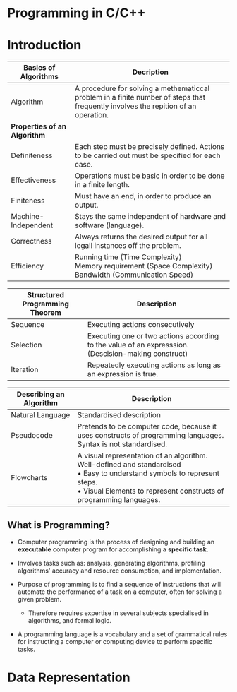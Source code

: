 # Programming in C/C++

# Introduction

| Basics of Algorithms       | Decription                                                   |
| -------------------------- | ------------------------------------------------------------ |
| Algorithm                  | A procedure for solving a methematiccal problem in a finite number of steps that frequently involves the repition of an operation. |
| **Properties of an Algorithm** |                                                              |
| Definiteness               | Each step must be precisely defined. Actions to be carried out must be specified for each case. |
| Effectiveness              | Operations must be basic in order to be done in a finite length. |
| Finiteness                 | Must have an end, in order to produce an output.             |
| Machine-Independent        | Stays the same independent of hardware and software (language). |
| Correctness                | Always returns the desired output for all legall instances off the problem. |
| Efficiency                 | Running time (Time Complexity)<br />Memory requirement (Space Complexity)<br />Bandwidth (Communication Speed) |

| Structured Programming Theorem | Description                                                  |
| ------------------------------ | ------------------------------------------------------------ |
| Sequence                       | Executing actions consecutively                              |
| Selection                      | Executing one or two actions  according to the value of an expresssion. (Descision-making construct) |
| Iteration                      | Repeatedly executing actions as long as an expression is true. |

| Describing an Algorithm | Description                                                  |
| ----------------------- | ------------------------------------------------------------ |
| Natural Language        | Standardised description                                     |
| Pseudocode              | Pretends to be computer code, because it uses constructs of programming languages.<br />Syntax is not standardised. |
| Flowcharts              | A visual representation of an algorithm.<br />Well-defined and standardised<br />• Easy to understand symbols to represent steps.<br />• Visual Elements to represent constructs of programming languages. |

## What is Programming?

- Computer programming is the process of designing and building an **executable** computer program for accomplishing a **specific task**.

- Involves tasks such as: analysis, generating algorithms, profiling algorithms' accuracy and     resource consumption, and implementation.

- Purpose of programming is to  find a sequence of instructions that will automate the performance of a task on a computer, often for solving a given problem.
	- Therefore requires expertise in several subjects specialised in  algorithms, and formal logic.

- A programming language is a vocabulary and a set of grammatical rules for instructing a computer or computing device to perform specific tasks.

# Data Representation
